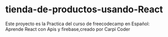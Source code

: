 # tienda-de-productos-usando-React
Este proyecto es la Practica del curso de freecodecamp en Español:
 Aprende React con Apis y firebase,creado por Carpi Coder

